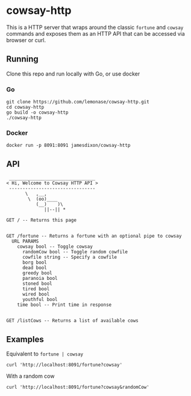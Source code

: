 # cowsay-http

This is a HTTP server that wraps around the classic `fortune` and `cowsay`
commands and exposes them as an HTTP API that can be accessed via browser
or curl.

## Running

Clone this repo and run locally with Go, or use docker

### Go

```
git clone https://github.com/lemonase/cowsay-http.git
cd cowsay-http
go build -o cowsay-http
./cowsay-http
```

### Docker

```
docker run -p 8091:8091 jamesdixon/cowsay-http
```

## API

```
 ________________________________ 
< Hi, Welcome to Cowsay HTTP API >
 -------------------------------- 
       \   ,__,
        \  (oo)____
           (__)    )\
              ||--|| *

GET / -- Returns this page


GET /fortune -- Returns a fortune with an optional pipe to cowsay
  URL PARAMS
    cowsay bool -- Toggle cowsay
      randomCow bool -- Toggle random cowfile
      cowfile string -- Specify a cowfile
      borg bool
      dead bool
      greedy bool
      paranoia bool
      stoned bool
      tired bool
      wired bool
      youthful bool
    time bool -- Print time in response


GET /listCows -- Returns a list of available cows
```

## Examples

Equivalent to `fortune | cowsay`

```
curl 'http://localhost:8091/fortune?cowsay'
```

With a random cow

```
curl 'http://localhost:8091/fortune?cowsay&randomCow'
```
